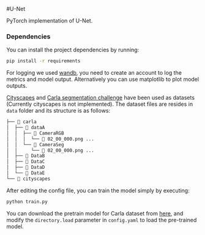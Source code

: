 #U-Net

PyTorch implementation of U-Net.

### Dependencies
You can install the project dependencies by running:
```bash
pip install -r requirements
```
For logging we used [wandb](https://wandb.ai), you need to create an account to log the metrics and model output.
Alternatively you can use matplotlib to plot model outputs.

[Cityscapes](https://www.cityscapes-dataset.com/) and [Carla segmentation challenge](https://www.kaggle.com/kumaresanmanickavelu/lyft-udacity-challenge) have been used as datasets (Currently cityscapes is not implemented). The dataset files are resides in `data` folder and its structure is as follows:
```bash
├──  carla
│  ├──  dataA
│  │  ├──  CameraRGB
│  │  │  └──  02_00_000.png ...
│  │  └──  CameraSeg
│  │     └──  02_00_000.png ...
│  ├──  DataB
│  ├──  DataC
│  ├──  DataD
│  └──  DataE
└──  cityscapes

```

After editing the config file, you can train the model simply by executing:
```bash
python train.py
```

You can download the pretrain model for Carla dataset from [here](https://drive.google.com/file/d/1pJsQuxfl-XettKYkQxuu-j0kyOVVPzvi/view?usp=sharing), and modify the `directory.load` parameter in `config.yaml` to load the pre-trained model.